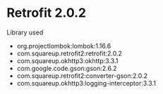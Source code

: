 # Retrofit 2.0.2

Library used

  -  org.projectlombok:lombok:1.16.6
  - com.squareup.retrofit2:retrofit:2.0.2
  -  com.squareup.okhttp3:okhttp:3.3.1
  -  com.google.code.gson:gson:2.6.2
  -  com.squareup.retrofit2:converter-gson:2.0.2
  -  com.squareup.okhttp3:logging-interceptor:3.3.1

